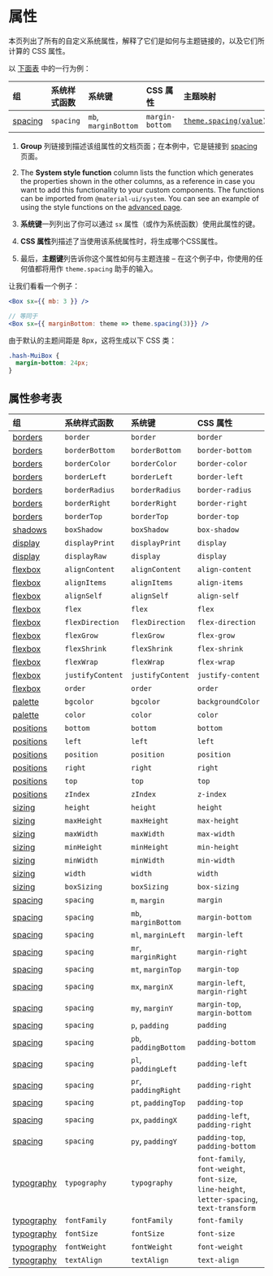 # 属性

<p class="description">本页列出了所有的自定义系统属性，解释了它们是如何与主题链接的，以及它们所计算的 CSS 属性。</p>

以 [下面表](#properties-reference-table) 中的一行为例：

| 组                           | 系统样式函数    | 系统键                  | CSS 属性          | 主题映射                                                                          |
|:--------------------------- |:--------- |:-------------------- |:--------------- |:----------------------------------------------------------------------------- |
| [spacing](/system/spacing/) | `spacing` | `mb`, `marginBottom` | `margin-bottom` | [`theme.spacing(value)`](/customization/default-theme/?expand-path=$.spacing) |

1. <b>Group</b> 列链接到描述该组属性的文档页面；在本例中，它是链接到 [spacing](/system/spacing/) 页面。
2. The <b>System style function</b> column lists the function which generates the properties shown in the other columns, as a reference in case you want to add this functionality to your custom components. The functions can be imported from `@material-ui/system`. You can see an example of using the style functions on the [advanced page](/system/advanced/#using-standalone-system-utilities).

3. <b>系统键</b>一列列出了你可以通过 `sx` 属性（或作为系统函数）使用此属性的键。
4. <b>CSS 属性</b>列描述了当使用该系统属性时，将生成哪个CSS属性。
5. 最后，<b>主题键</b>列告诉你这个属性如何与主题连接 – 在这个例子中，你使用的任何值都将用作 `theme.spacing` 助手的输入。

让我们看看一个例子：

```jsx
<Box sx={{ mb: 3 }} />

// 等同于
<Box sx={{ marginBottom: theme => theme.spacing(3)}} />
```

由于默认的主题间距是 8px，这将生成以下 CSS 类：

```css
.hash-MuiBox {
  margin-bottom: 24px;
}
```

## 属性参考表

| 组                                 | 系统样式函数           | 系统键                   | CSS 属性                                                                                       | 主题映射                                                                                |
|:--------------------------------- |:---------------- |:--------------------- |:-------------------------------------------------------------------------------------------- |:----------------------------------------------------------------------------------- |
| [borders](/system/borders/)       | `border`         | `border`              | `border`                                                                                     | `${value}px solid`                                                                  |
| [borders](/system/borders/)       | `borderBottom`   | `borderBottom`        | `border-bottom`                                                                              | `${value}px solid`                                                                  |
| [borders](/system/borders/)       | `borderColor`    | `borderColor`         | `border-color`                                                                               | [`theme.palette[value]`](/customization/default-theme/?expand-path=$.palette)       |
| [borders](/system/borders/)       | `borderLeft`     | `borderLeft`          | `border-left`                                                                                | `${value}px solid`                                                                  |
| [borders](/system/borders/)       | `borderRadius`   | `borderRadius`        | `border-radius`                                                                              | [`theme.shape[value]`](/customization/default-theme/?expand-path=$.shape)           |
| [borders](/system/borders/)       | `borderRight`    | `borderRight`         | `border-right`                                                                               | `${value}px solid`                                                                  |
| [borders](/system/borders/)       | `borderTop`      | `borderTop`           | `border-top`                                                                                 | `${value}px solid`                                                                  |
| [shadows](/system/shadows/)       | `boxShadow`      | `boxShadow`           | `box-shadow`                                                                                 | `theme.shadows[value]`                                                              |
| [display](/system/display/)       | `displayPrint`   | `displayPrint`        | `display`                                                                                    | none                                                                                |
| [display](/system/display/)       | `displayRaw`     | `display`             | `display`                                                                                    | none                                                                                |
| [flexbox](/system/flexbox/)       | `alignContent`   | `alignContent`        | `align-content`                                                                              | none                                                                                |
| [flexbox](/system/flexbox/)       | `alignItems`     | `alignItems`          | `align-items`                                                                                | none                                                                                |
| [flexbox](/system/flexbox/)       | `alignSelf`      | `alignSelf`           | `align-self`                                                                                 | none                                                                                |
| [flexbox](/system/flexbox/)       | `flex`           | `flex`                | `flex`                                                                                       | none                                                                                |
| [flexbox](/system/flexbox/)       | `flexDirection`  | `flexDirection`       | `flex-direction`                                                                             | none                                                                                |
| [flexbox](/system/flexbox/)       | `flexGrow`       | `flexGrow`            | `flex-grow`                                                                                  | none                                                                                |
| [flexbox](/system/flexbox/)       | `flexShrink`     | `flexShrink`          | `flex-shrink`                                                                                | none                                                                                |
| [flexbox](/system/flexbox/)       | `flexWrap`       | `flexWrap`            | `flex-wrap`                                                                                  | none                                                                                |
| [flexbox](/system/flexbox/)       | `justifyContent` | `justifyContent`      | `justify-content`                                                                            | none                                                                                |
| [flexbox](/system/flexbox/)       | `order`          | `order`               | `order`                                                                                      | none                                                                                |
| [palette](/system/palette/)       | `bgcolor`        | `bgcolor`             | `backgroundColor`                                                                            | [`theme.palette[value]`](/customization/default-theme/?expand-path=$.palette)       |
| [palette](/system/palette/)       | `color`          | `color`               | `color`                                                                                      | [`theme.palette[value]`](/customization/default-theme/?expand-path=$.palette)       |
| [positions](/system/positions/)   | `bottom`         | `bottom`              | `bottom`                                                                                     | none                                                                                |
| [positions](/system/positions/)   | `left`           | `left`                | `left`                                                                                       | none                                                                                |
| [positions](/system/positions/)   | `position`       | `position`            | `position`                                                                                   | none                                                                                |
| [positions](/system/positions/)   | `right`          | `right`               | `right`                                                                                      | none                                                                                |
| [positions](/system/positions/)   | `top`            | `top`                 | `top`                                                                                        | none                                                                                |
| [positions](/system/positions/)   | `zIndex`         | `zIndex`              | `z-index`                                                                                    | [`theme.zIndex[value]`](/customization/default-theme/?expand-path=$.zIndex)         |
| [sizing](/system/sizing/)         | `height`         | `height`              | `height`                                                                                     | none                                                                                |
| [sizing](/system/sizing/)         | `maxHeight`      | `maxHeight`           | `max-height`                                                                                 | none                                                                                |
| [sizing](/system/sizing/)         | `maxWidth`       | `maxWidth`            | `max-width`                                                                                  | none                                                                                |
| [sizing](/system/sizing/)         | `minHeight`      | `minHeight`           | `min-height`                                                                                 | none                                                                                |
| [sizing](/system/sizing/)         | `minWidth`       | `minWidth`            | `min-width`                                                                                  | none                                                                                |
| [sizing](/system/sizing/)         | `width`          | `width`               | `width`                                                                                      | none                                                                                |
| [sizing](/system/sizing/)         | `boxSizing`      | `boxSizing`           | `box-sizing`                                                                                 | none                                                                                |
| [spacing](/system/spacing/)       | `spacing`        | `m`, `margin`         | `margin`                                                                                     | [`theme.spacing(value)`](/customization/default-theme/?expand-path=$.spacing)       |
| [spacing](/system/spacing/)       | `spacing`        | `mb`, `marginBottom`  | `margin-bottom`                                                                              | [`theme.spacing(value)`](/customization/default-theme/?expand-path=$.spacing)       |
| [spacing](/system/spacing/)       | `spacing`        | `ml`, `marginLeft`    | `margin-left`                                                                                | [`theme.spacing(value)`](/customization/default-theme/?expand-path=$.spacing)       |
| [spacing](/system/spacing/)       | `spacing`        | `mr`, `marginRight`   | `margin-right`                                                                               | [`theme.spacing(value)`](/customization/default-theme/?expand-path=$.spacing)       |
| [spacing](/system/spacing/)       | `spacing`        | `mt`, `marginTop`     | `margin-top`                                                                                 | [`theme.spacing(value)`](/customization/default-theme/?expand-path=$.spacing)       |
| [spacing](/system/spacing/)       | `spacing`        | `mx`, `marginX`       | `margin-left`, `margin-right`                                                                | [`theme.spacing(value)`](/customization/default-theme/?expand-path=$.spacing)       |
| [spacing](/system/spacing/)       | `spacing`        | `my`, `marginY`       | `margin-top`, `margin-bottom`                                                                | [`theme.spacing(value)`](/customization/default-theme/?expand-path=$.spacing)       |
| [spacing](/system/spacing/)       | `spacing`        | `p`, `padding`        | `padding`                                                                                    | [`theme.spacing(value)`](/customization/default-theme/?expand-path=$.spacing)       |
| [spacing](/system/spacing/)       | `spacing`        | `pb`, `paddingBottom` | `padding-bottom`                                                                             | [`theme.spacing(value)`](/customization/default-theme/?expand-path=$.spacing)       |
| [spacing](/system/spacing/)       | `spacing`        | `pl`, `paddingLeft`   | `padding-left`                                                                               | [`theme.spacing(value)`](/customization/default-theme/?expand-path=$.spacing)       |
| [spacing](/system/spacing/)       | `spacing`        | `pr`, `paddingRight`  | `padding-right`                                                                              | [`theme.spacing(value)`](/customization/default-theme/?expand-path=$.spacing)       |
| [spacing](/system/spacing/)       | `spacing`        | `pt`, `paddingTop`    | `padding-top`                                                                                | [`theme.spacing(value)`](/customization/default-theme/?expand-path=$.spacing)       |
| [spacing](/system/spacing/)       | `spacing`        | `px`, `paddingX`      | `padding-left`, `padding-right`                                                              | [`theme.spacing(value)`](/customization/default-theme/?expand-path=$.spacing)       |
| [spacing](/system/spacing/)       | `spacing`        | `py`, `paddingY`      | `padding-top`, `padding-bottom`                                                              | [`theme.spacing(value)`](/customization/default-theme/?expand-path=$.spacing)       |
| [typography](/system/typography/) | `typography`     | `typography`          | `font-family`, `font-weight`, `font-size`, `line-height`, `letter-spacing`, `text-transform` | [`theme.typography[value]`](/customization/default-theme/?expand-path=$.typography) |
| [typography](/system/typography/) | `fontFamily`     | `fontFamily`          | `font-family`                                                                                | [`theme.typography[value]`](/customization/default-theme/?expand-path=$.typography) |
| [typography](/system/typography/) | `fontSize`       | `fontSize`            | `font-size`                                                                                  | [`theme.typography[value]`](/customization/default-theme/?expand-path=$.typography) |
| [typography](/system/typography/) | `fontWeight`     | `fontWeight`          | `font-weight`                                                                                | [`theme.typography[value]`](/customization/default-theme/?expand-path=$.typography) |
| [typography](/system/typography/) | `textAlign`      | `textAlign`           | `text-align`                                                                                 | none                                                                                |
